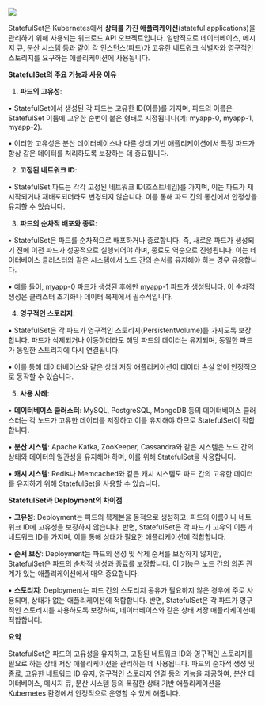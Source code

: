 

![](www.udemy.com_course_certified-kubernetes-application-developer_learn_lecture_17478616.png)


StatefulSet은 Kubernetes에서 **상태를 가진 애플리케이션**(stateful applications)을 관리하기 위해 사용되는 워크로드 API 오브젝트입니다. 일반적으로 데이터베이스, 메시지 큐, 분산 시스템 등과 같이 각 인스턴스(파드)가 고유한 네트워크 식별자와 영구적인 스토리지를 요구하는 애플리케이션에 사용됩니다.

  

**StatefulSet의 주요 기능과 사용 이유**

  

1. **파드의 고유성**:

• StatefulSet에서 생성된 각 파드는 고유한 ID(이름)를 가지며, 파드의 이름은 StatefulSet 이름에 고유한 순번이 붙은 형태로 지정됩니다(예: myapp-0, myapp-1, myapp-2).

• 이러한 고유성은 분산 데이터베이스나 다른 상태 기반 애플리케이션에서 특정 파드가 항상 같은 데이터를 처리하도록 보장하는 데 중요합니다.

2. **고정된 네트워크 ID**:

• StatefulSet 파드는 각각 고정된 네트워크 ID(호스트네임)를 가지며, 이는 파드가 재시작되거나 재배포되더라도 변경되지 않습니다. 이를 통해 파드 간의 통신에서 안정성을 유지할 수 있습니다.

3. **파드의 순차적 배포와 종료**:

• StatefulSet은 파드를 순차적으로 배포하거나 종료합니다. 즉, 새로운 파드가 생성되기 전에 이전 파드가 성공적으로 실행되어야 하며, 종료도 역순으로 진행됩니다. 이는 데이터베이스 클러스터와 같은 시스템에서 노드 간의 순서를 유지해야 하는 경우 유용합니다.

• 예를 들어, myapp-0 파드가 생성된 후에만 myapp-1 파드가 생성됩니다. 이 순차적 생성은 클러스터 초기화나 데이터 복제에서 필수적입니다.

4. **영구적인 스토리지**:

• StatefulSet은 각 파드가 영구적인 스토리지(PersistentVolume)를 가지도록 보장합니다. 파드가 삭제되거나 이동하더라도 해당 파드의 데이터는 유지되며, 동일한 파드가 동일한 스토리지에 다시 연결됩니다.

• 이를 통해 데이터베이스와 같은 상태 저장 애플리케이션이 데이터 손실 없이 안정적으로 동작할 수 있습니다.

5. **사용 사례**:

• **데이터베이스 클러스터**: MySQL, PostgreSQL, MongoDB 등의 데이터베이스 클러스터는 각 노드가 고유한 데이터를 저장하고 이를 유지해야 하므로 StatefulSet이 적합합니다.

• **분산 시스템**: Apache Kafka, ZooKeeper, Cassandra와 같은 시스템은 노드 간의 상태와 데이터의 일관성을 유지해야 하며, 이를 위해 StatefulSet을 사용합니다.

• **캐시 시스템**: Redis나 Memcached와 같은 캐시 시스템도 파드 간의 고유한 데이터를 유지하기 위해 StatefulSet을 사용할 수 있습니다.

  

**StatefulSet과 Deployment의 차이점**

  

• **고유성**: Deployment는 파드의 복제본을 동적으로 생성하고, 파드의 이름이나 네트워크 ID에 고유성을 보장하지 않습니다. 반면, StatefulSet은 각 파드가 고유의 이름과 네트워크 ID를 가지며, 이를 통해 상태가 필요한 애플리케이션에 적합합니다.

• **순서 보장**: Deployment는 파드의 생성 및 삭제 순서를 보장하지 않지만, StatefulSet은 파드의 순차적 생성과 종료를 보장합니다. 이 기능은 노드 간의 의존 관계가 있는 애플리케이션에서 매우 중요합니다.

• **스토리지**: Deployment는 파드 간의 스토리지 공유가 필요하지 않은 경우에 주로 사용되며, 상태가 없는 애플리케이션에 적합합니다. 반면, StatefulSet은 각 파드가 영구적인 스토리지를 사용하도록 보장하여, 데이터베이스와 같은 상태 저장 애플리케이션에 적합합니다.

  

**요약**

  

StatefulSet은 파드의 고유성을 유지하고, 고정된 네트워크 ID와 영구적인 스토리지를 필요로 하는 상태 저장 애플리케이션을 관리하는 데 사용됩니다. 파드의 순차적 생성 및 종료, 고유한 네트워크 ID 유지, 영구적인 스토리지 연결 등의 기능을 제공하여, 분산 데이터베이스, 메시지 큐, 분산 시스템 등의 복잡한 상태 기반 애플리케이션을 Kubernetes 환경에서 안정적으로 운영할 수 있게 해줍니다.

